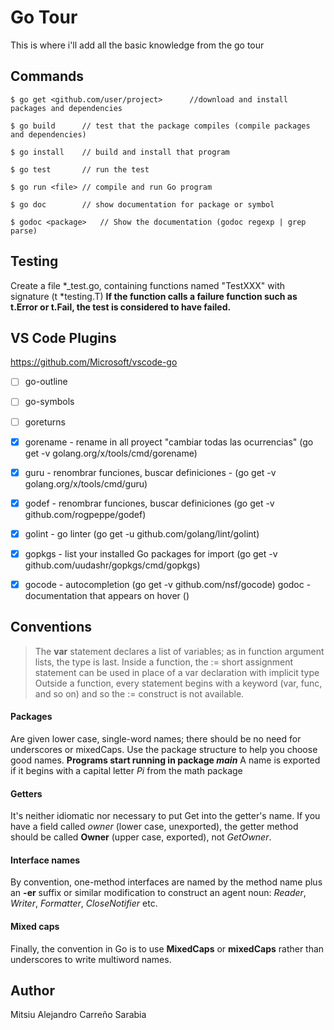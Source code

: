 # Go Tour
 
This is where i'll add all the basic knowledge from the go tour

## Commands
```
$ go get <github.com/user/project>      //download and install packages and dependencies
```

```
$ go build      // test that the package compiles (compile packages and dependencies)
```

```
$ go install    // build and install that program 
```

```
$ go test       // run the test
```

```
$ go run <file> // compile and run Go program
```

```
$ go doc        // show documentation for package or symbol
```

```
$ godoc <package>   // Show the documentation (godoc regexp | grep parse)
```
## Testing

Create a file *_test.go, containing functions named "TestXXX" with signature (t *testing.T)
**If the function calls a failure function such as t.Error or t.Fail, the test is considered to have failed.**

## VS Code Plugins
https://github.com/Microsoft/vscode-go
- [ ] go-outline
- [ ] go-symbols
- [ ] goreturns
- [x] gorename - rename in all proyect "cambiar todas las ocurrencias" (go get -v golang.org/x/tools/cmd/gorename)
- [x] guru -  renombrar funciones, buscar definiciones - (go get -v golang.org/x/tools/cmd/guru)
- [x] godef - renombrar funciones, buscar definiciones (go get -v github.com/rogpeppe/godef)
- [x] golint - go linter (go get -u github.com/golang/lint/golint)
- [x] gopkgs - list your installed Go packages for import (go get -v github.com/uudashr/gopkgs/cmd/gopkgs)
- [x] gocode - autocompletion (go get -v github.com/nsf/gocode)
godoc - documentation that appears on hover ()


## Conventions

> The **var** statement declares a list of variables; as in function argument lists, the type is last.
> Inside a function, the := short assignment statement can be used in place of a var declaration with implicit type Outside a function, every statement begins with a keyword (var, func, and so on) and so the := construct is not available.


#### Packages
Are given lower case, single-word names; there should be no need for underscores or mixedCaps.
Use the package structure to help you choose good names.
**Programs start running in package _main_**
A name is exported if it begins with a capital letter _Pi_ from the math package

#### Getters
It's neither idiomatic nor necessary to put Get into the getter's name.
If you have a field called *owner* (lower case, unexported), the getter method should be called **Owner** (upper case, exported), not *GetOwner*.
 
#### Interface names
By convention, one-method interfaces are named by the method name plus an **-er** suffix or similar modification to construct an agent noun: *Reader*, *Writer*, *Formatter*, *CloseNotifier* etc.

#### Mixed caps
Finally, the convention in Go is to use **MixedCaps** or **mixedCaps** rather than underscores to write multiword names.

## Author

Mitsiu Alejandro Carreño Sarabia
